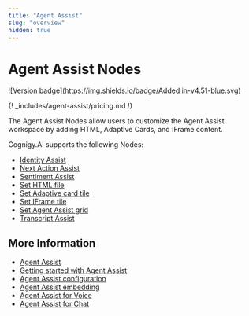 ```yaml
---
title: "Agent Assist"
slug: "overview"
hidden: true
---
```


# Agent Assist Nodes

[![Version badge](https://img.shields.io/badge/Added in-v4.51-blue.svg)](../../../release-notes/4.51.md)

{! _includes/agent-assist/pricing.md !}

The Agent Assist Nodes allow users to customize the Agent Assist workspace by adding HTML, Adaptive Cards, and IFrame content.

Cognigy.AI supports the following Nodes:

- [Identity Assist](identity-assist.md)
- [Next Action Assist](next-action-assist.md)
- [Sentiment Assist](sentiment-assist.md)
- [Set HTML file](set-html-file.md)
- [Set Adaptive card tile](set-adaptive-card-tile.md)
- [Set IFrame tile](set-iframe-tile.md)
- [Set Agent Assist grid](set-agent-assist-grid.md)
- [Transcript Assist](transcript-assist.md)

## More Information

- [Agent Assist](../../../agent-assist/overview.md)
- [Getting started with Agent Assist](../../../agent-assist/getting-started.md)
- [Agent Assist configuration](../../../agent-assist/configuration.md)
- [Agent Assist embedding](../../../agent-assist/embedding.md)
- [Agent Assist for Voice](../../../agent-assist/voice-agent-assist/voice-overview.md)
- [Agent Assist for Chat](../../../agent-assist/chat-agent-assist.md)